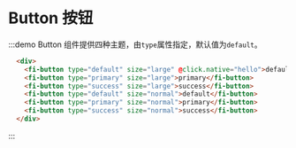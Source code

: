 <script>
  export default {
    methods: {
      hello() {
        alert('Hello World!');
      }
    }
  }
</script>

<style>
  .fi-button{
    margin: 15px 15px 15px 0;
  }
  .fi-button--large{
    margin: 15px 0;
  }
</style>

# Button 按钮

:::demo Button 组件提供四种主题，由`type`属性指定，默认值为`default`。
```html
  <div>
    <fi-button type="default" size="large" @click.native="hello">default</fi-button>
    <fi-button type="primary" size="large">primary</fi-button>
    <fi-button type="success" size="large">success</fi-button>
    <fi-button type="default" size="normal">default</fi-button>
    <fi-button type="primary" size="normal">primary</fi-button>
    <fi-button type="success" size="normal">success</fi-button>
  </div>
```
:::


